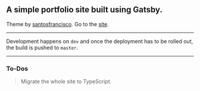 ## A simple portfolio site built using Gatsby.

Theme by [santosfrancisco](https://github.com/santosfrancisco).
Go to the [site](https://guptaparas.in/).

---

Development happens on `dev` and once the deployment has to be rolled out, the build is pushed to `master`.

---

### To-Dos

> Migrate the whole site to TypeScript.

